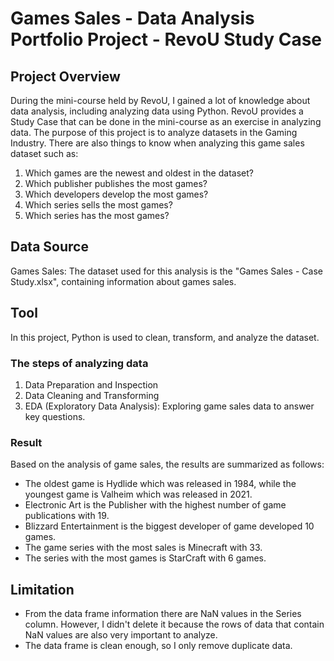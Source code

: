 # Games Sales - Data Analysis Portfolio Project - RevoU Study Case

## Project Overview
During the mini-course held by RevoU, I gained a lot of knowledge about data analysis, including analyzing data using Python. 
RevoU provides a Study Case that can be done in the mini-course as an exercise in analyzing data. 
The purpose of this project is to analyze datasets in the Gaming Industry. 
There are also things to know when analyzing this game sales dataset such as: 
1.	Which games are the newest and oldest in the dataset?
2.	Which publisher publishes the most games?
3.	Which developers develop the most games?
4.	Which series sells the most games?
5.	Which series has the most games?
   
## Data Source
Games Sales: The dataset used for this analysis is the "Games Sales - Case Study.xlsx", containing information about games sales. 

## Tool
In this project, Python is used to clean, transform, and analyze the dataset.


### The steps of analyzing data
1. Data Preparation and Inspection
2. Data Cleaning and Transforming
3. EDA (Exploratory Data Analysis): Exploring game sales data to answer key questions.


### Result
Based on the analysis of game sales, the results are summarized as follows:
- The oldest game is Hydlide which was released in 1984, while the youngest game is Valheim which was released in 2021. 
- Electronic Art is the Publisher with the highest number of game publications with 19.
- Blizzard Entertainment is the biggest developer of game developed 10 games.
- The game series with the most sales is Minecraft with 33.
- The series with the most games is StarCraft with 6 games.

## Limitation
- From the data frame information there are NaN values in the Series column. 
However, I didn't delete it because the rows of data that contain NaN values are also very important to analyze.
- The data frame is clean enough, so I only remove duplicate data.

